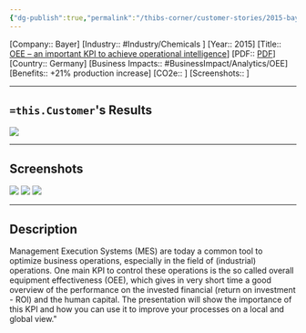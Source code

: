 ```yaml
---
{"dg-publish":true,"permalink":"/thibs-corner/customer-stories/2015-bayer-oee-an-important-kpi-to-achieve-operational-intelligence/","noteIcon":""}
---
```


[Company:: Bayer]
[Industry:: #Industry/Chemicals ]
[Year:: 2015]
[Title:: [OEE – an important KPI to achieve operational intelligence](https://resources.osisoft.com/presentations/oee-%E2%80%93-an-important-kpi-to-achieve-operational-intelligence/)]
[PDF:: [PDF](https://cdn.osisoft.com/corp/en/media/presentations/2015/RegionalSeminars/IF2015_Frankfurt/PDF/IF2015_Frankfurt_BayerCropSciences_Lang_OEEanimportantKPItoachieveoperationalintelligence.pdf)]
[Country:: Germany]
[Business Impacts:: #BusinessImpact/Analytics/OEE]
[Benefits:: +21% production increase]
[CO2e:: ]
[Screenshots:: ] 

---
## `=this.Customer`'s Results
![](https://i.imgur.com/SqbWtwM.png)

---
## Screenshots
![](https://i.imgur.com/tgBWIhL.png)
![](https://i.imgur.com/3AiXysb.png)
![](https://i.imgur.com/GsTbMsn.png)

---
## Description
Management Execution Systems (MES) are today a common tool to optimize business operations, especially in the field of (industrial) operations. One main KPI to control these operations is the so called overall equipment effectiveness (OEE), which gives in very short time a good overview of the performance on the invested financial (return on investment - ROI) and the human capital. The presentation will show the importance of this KPI and how you can use it to improve your processes on a local and global view."